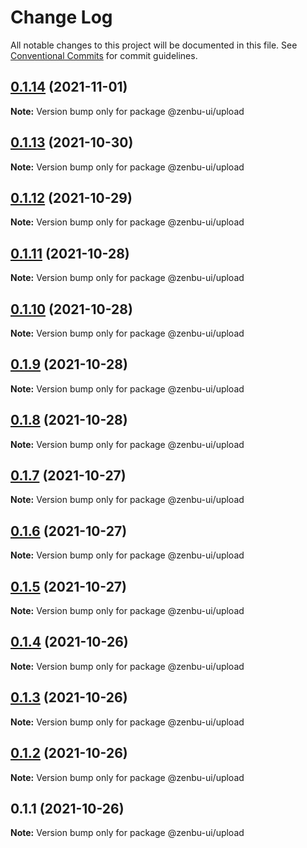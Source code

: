 # Change Log

All notable changes to this project will be documented in this file.
See [Conventional Commits](https://conventionalcommits.org) for commit guidelines.

## [0.1.14](https://github.com/KodepandaID/zenbu-ui/compare/@zenbu-ui/upload@0.1.13...@zenbu-ui/upload@0.1.14) (2021-11-01)

**Note:** Version bump only for package @zenbu-ui/upload





## [0.1.13](https://github.com/KodepandaID/zenbu-ui/compare/@zenbu-ui/upload@0.1.12...@zenbu-ui/upload@0.1.13) (2021-10-30)

**Note:** Version bump only for package @zenbu-ui/upload





## [0.1.12](https://github.com/KodepandaID/zenbu-ui/compare/@zenbu-ui/upload@0.1.11...@zenbu-ui/upload@0.1.12) (2021-10-29)

**Note:** Version bump only for package @zenbu-ui/upload





## [0.1.11](https://github.com/KodepandaID/zenbu-ui/compare/@zenbu-ui/upload@0.1.10...@zenbu-ui/upload@0.1.11) (2021-10-28)

**Note:** Version bump only for package @zenbu-ui/upload





## [0.1.10](https://github.com/KodepandaID/zenbu-ui/compare/@zenbu-ui/upload@0.1.9...@zenbu-ui/upload@0.1.10) (2021-10-28)

**Note:** Version bump only for package @zenbu-ui/upload





## [0.1.9](https://github.com/KodepandaID/zenbu-ui/compare/@zenbu-ui/upload@0.1.8...@zenbu-ui/upload@0.1.9) (2021-10-28)

**Note:** Version bump only for package @zenbu-ui/upload





## [0.1.8](https://github.com/KodepandaID/zenbu-ui/compare/@zenbu-ui/upload@0.1.7...@zenbu-ui/upload@0.1.8) (2021-10-28)

**Note:** Version bump only for package @zenbu-ui/upload





## [0.1.7](https://github.com/KodepandaID/zenbu-ui/compare/@zenbu-ui/upload@0.1.6...@zenbu-ui/upload@0.1.7) (2021-10-27)

**Note:** Version bump only for package @zenbu-ui/upload





## [0.1.6](https://github.com/KodepandaID/zenbu-ui/compare/@zenbu-ui/upload@0.1.5...@zenbu-ui/upload@0.1.6) (2021-10-27)

**Note:** Version bump only for package @zenbu-ui/upload





## [0.1.5](https://github.com/KodepandaID/zenbu-ui/compare/@zenbu-ui/upload@0.1.4...@zenbu-ui/upload@0.1.5) (2021-10-27)

**Note:** Version bump only for package @zenbu-ui/upload





## [0.1.4](https://github.com/KodepandaID/zenbu-ui/compare/@zenbu-ui/upload@0.1.3...@zenbu-ui/upload@0.1.4) (2021-10-26)

**Note:** Version bump only for package @zenbu-ui/upload





## [0.1.3](https://github.com/KodepandaID/zenbu-ui/compare/@zenbu-ui/upload@0.1.2...@zenbu-ui/upload@0.1.3) (2021-10-26)

**Note:** Version bump only for package @zenbu-ui/upload





## [0.1.2](https://github.com/KodepandaID/zenbu-ui/compare/@zenbu-ui/upload@0.1.1...@zenbu-ui/upload@0.1.2) (2021-10-26)

**Note:** Version bump only for package @zenbu-ui/upload





## 0.1.1 (2021-10-26)

**Note:** Version bump only for package @zenbu-ui/upload
